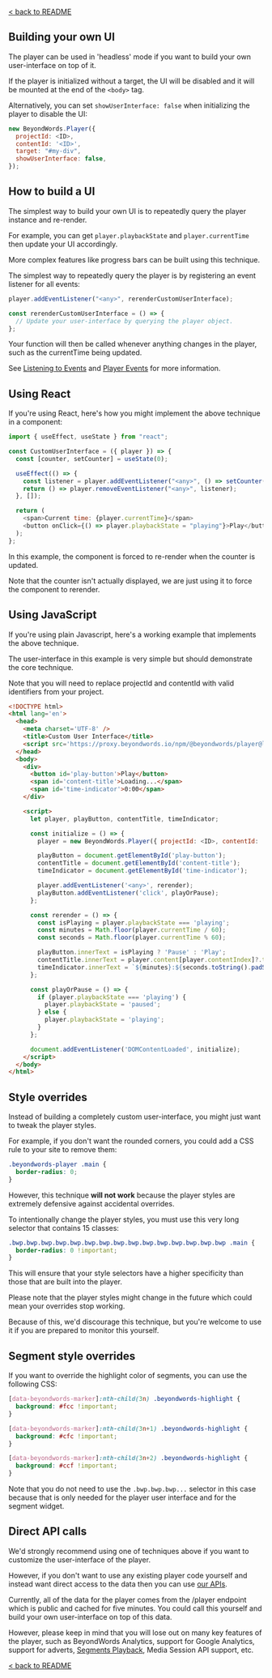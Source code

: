 [< back to README](https://github.com/BeyondWords-io/player#readme)

## Building your own UI

The player can be used in 'headless' mode if you want to build your own user-interface on top of it.

If the player is initialized without a target, the UI will be disabled and it will be mounted at the end of the `<body>` tag.

Alternatively, you can set `showUserInterface: false` when initializing the player to disable the UI:

```javascript
new BeyondWords.Player({
  projectId: <ID>,
  contentId: '<ID>',
  target: "#my-div",
  showUserInterface: false,
});
```

## How to build a UI

The simplest way to build your own UI is to repeatedly query the player instance and re-render.

For example, you can get `player.playbackState` and `player.currentTime` then update your UI accordingly.

More complex features like progress bars can be built using this technique.

The simplest way to repeatedly query the player is by registering an event listener for all events:

```javascript
player.addEventListener("<any>", rerenderCustomUserInterface);

const rerenderCustomUserInterface = () => {
  // Update your user-interface by querying the player object.
};
```

Your function will then be called whenever anything changes in the player, such as the currentTime being updated.

See [Listening to Events](./listening-to-events.md) and [Player Events](./player-events.md) for more information.

## Using React

If you're using React, here's how you might implement the above technique in a component:

```javascript
import { useEffect, useState } from "react";

const CustomUserInterface = ({ player }) => {
  const [counter, setCounter] = useState(0);

  useEffect(() => {
    const listener = player.addEventListener("<any>", () => setCounter(i => i + 1));
    return () => player.removeEventListener("<any>", listener);
  }, []);

  return (
    <span>Current time: {player.currentTime}</span>
    <button onClick={() => player.playbackState = "playing"}>Play</button>
  );
};
```

In this example, the component is forced to re-render when the counter is updated.

Note that the counter isn't actually displayed, we are just using it to force the component to rerender.

## Using JavaScript

If you're using plain Javascript, here's a working example that implements the above technique.

The user-interface in this example is very simple but should demonstrate the core technique.

Note that you will need to replace projectId and contentId with valid identifiers from your project.

```html
<!DOCTYPE html>
<html lang='en'>
  <head>
    <meta charset='UTF-8' />
    <title>Custom User Interface</title>
    <script src='https://proxy.beyondwords.io/npm/@beyondwords/player@latest/dist/umd.js'></script>
  </head>
  <body>
    <div>
      <button id='play-button'>Play</button>
      <span id='content-title'>Loading...</span>
      <span id='time-indicator'>0:00</span>
    </div>

    <script>
      let player, playButton, contentTitle, timeIndicator;

      const initialize = () => {
        player = new BeyondWords.Player({ projectId: <ID>, contentId: '<ID>' });

        playButton = document.getElementById('play-button');
        contentTitle = document.getElementById('content-title');
        timeIndicator = document.getElementById('time-indicator');

        player.addEventListener('<any>', rerender);
        playButton.addEventListener('click', playOrPause);
      };

      const rerender = () => {
        const isPlaying = player.playbackState === 'playing';
        const minutes = Math.floor(player.currentTime / 60);
        const seconds = Math.floor(player.currentTime % 60);

        playButton.innerText = isPlaying ? 'Pause' : 'Play';
        contentTitle.innerText = player.content[player.contentIndex]?.title || '';
        timeIndicator.innerText = `${minutes}:${seconds.toString().padStart(2, '0')}`;
      };

      const playOrPause = () => {
        if (player.playbackState === 'playing') {
          player.playbackState = 'paused';
        } else {
          player.playbackState = 'playing';
        }
      };

      document.addEventListener('DOMContentLoaded', initialize);
    </script>
  </body>
</html>
```

## Style overrides

Instead of building a completely custom user-interface, you might just want to tweak the player styles.

For example, if you don't want the rounded corners, you could add a CSS rule to your site to remove them:

```css
.beyondwords-player .main {
  border-radius: 0;
}
```

However, this technique **will not work** because the player styles are extremely defensive against accidental overrides.

To intentionally change the player styles, you must use this very long selector that contains 15 classes:

```css
.bwp.bwp.bwp.bwp.bwp.bwp.bwp.bwp.bwp.bwp.bwp.bwp.bwp.bwp.bwp .main {
  border-radius: 0 !important;
}
```

This will ensure that your style selectors have a higher specificity than those that are built into the player.

Please note that the player styles might change in the future which could mean your overrides stop working.

Because of this, we'd discourage this technique, but you're welcome to use it if you are prepared to monitor this yourself.

## Segment style overrides

If you want to override the highlight color of segments, you can use the following CSS:

```css
[data-beyondwords-marker]:nth-child(3n) .beyondwords-highlight {
  background: #fcc !important;
}

[data-beyondwords-marker]:nth-child(3n+1) .beyondwords-highlight {
  background: #cfc !important;
}

[data-beyondwords-marker]:nth-child(3n+2) .beyondwords-highlight {
  background: #ccf !important;
}
```

Note that you do not need to use the `.bwp.bwp.bwp...` selector in this case
because that is only needed for the player user interface and for the segment
widget.

## Direct API calls

We'd strongly recommend using one of techniques above if you want to customize the user-interface of the player.

However, if you don't want to use any existing player code yourself and instead want direct access to the data then you can use [our APIs](https://api.beyondwords.io/docs).

Currently, all of the data for the player comes from the /player endpoint which is public and cached for five minutes. You could call this yourself and build your own user-interface on top of this data.

However, please keep in mind that you will lose out on many key features of the player, such as BeyondWords Analytics, support for Google Analytics, support for adverts, [Segments Playback](./doc/segments-playback.md), Media Session API support, etc.

[< back to README](https://github.com/BeyondWords-io/player#readme)
